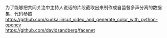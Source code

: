 为了能够把共同关注中主持人说话的片段截取出来制作成自监督多声分离的数据集，代码参照  
https://github.com/sunkaiiii/cut_video_and_generate_color_with_python-opencv  
https://github.com/davidsandberg/facenet